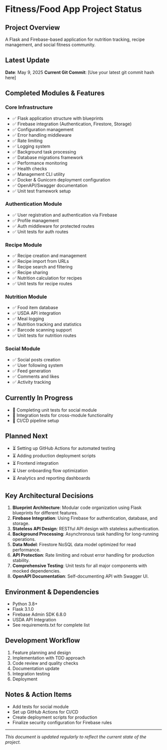 # Fitness/Food App Project Status

## Project Overview
A Flask and Firebase-based application for nutrition tracking, recipe management, and social fitness community.

## Latest Update
**Date**: May 9, 2025
**Current Git Commit**: [Use your latest git commit hash here]

## Completed Modules & Features

### Core Infrastructure
- ✅ Flask application structure with blueprints
- ✅ Firebase integration (Authentication, Firestore, Storage)
- ✅ Configuration management
- ✅ Error handling middleware
- ✅ Rate limiting
- ✅ Logging system
- ✅ Background task processing
- ✅ Database migrations framework
- ✅ Performance monitoring
- ✅ Health checks
- ✅ Management CLI utility
- ✅ Docker & Gunicorn deployment configuration
- ✅ OpenAPI/Swagger documentation
- ✅ Unit test framework setup

### Authentication Module
- ✅ User registration and authentication via Firebase
- ✅ Profile management
- ✅ Auth middleware for protected routes
- ✅ Unit tests for auth routes

### Recipe Module
- ✅ Recipe creation and management
- ✅ Recipe import from URLs
- ✅ Recipe search and filtering
- ✅ Recipe sharing
- ✅ Nutrition calculation for recipes
- ✅ Unit tests for recipe routes

### Nutrition Module
- ✅ Food item database
- ✅ USDA API integration
- ✅ Meal logging
- ✅ Nutrition tracking and statistics
- ✅ Barcode scanning support
- ✅ Unit tests for nutrition routes

### Social Module
- ✅ Social posts creation
- ✅ User following system
- ✅ Feed generation
- ✅ Comments and likes
- ✅ Activity tracking

## Currently In Progress
- 🔄 Completing unit tests for social module
- 🔄 Integration tests for cross-module functionality
- 🔄 CI/CD pipeline setup

## Planned Next
- ⏳ Setting up GitHub Actions for automated testing
- ⏳ Adding production deployment scripts
- ⏳ Frontend integration
- ⏳ User onboarding flow optimization
- ⏳ Analytics and reporting dashboards

## Key Architectural Decisions
1. **Blueprint Architecture**: Modular code organization using Flask blueprints for different features.
2. **Firebase Integration**: Using Firebase for authentication, database, and storage.
3. **Stateless API Design**: RESTful API design with stateless authentication.
4. **Background Processing**: Asynchronous task handling for long-running operations.
5. **Data Model**: Firestore NoSQL data model optimized for read performance.
6. **API Protection**: Rate limiting and robust error handling for production stability.
7. **Comprehensive Testing**: Unit tests for all major components with mocked dependencies.
8. **OpenAPI Documentation**: Self-documenting API with Swagger UI.

## Environment & Dependencies
- Python 3.8+
- Flask 3.1.0
- Firebase Admin SDK 6.8.0
- USDA API Integration
- See requirements.txt for complete list

## Development Workflow
1. Feature planning and design
2. Implementation with TDD approach
3. Code review and quality checks
4. Documentation update
5. Integration testing
6. Deployment

## Notes & Action Items
- Add tests for social module
- Set up GitHub Actions for CI/CD
- Create deployment scripts for production
- Finalize security configuration for Firebase rules

---
*This document is updated regularly to reflect the current state of the project.*